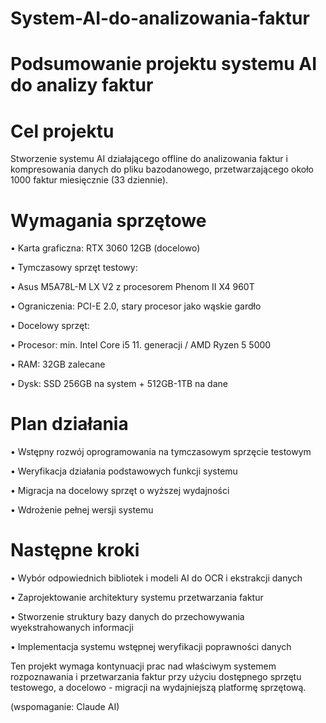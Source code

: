 # System-AI-do-analizowania-faktur

# Podsumowanie projektu systemu AI do analizy faktur
# Cel projektu
Stworzenie systemu AI działającego offline do analizowania faktur i kompresowania danych do pliku bazodanowego, przetwarzającego około 1000 faktur miesięcznie (33 dziennie).
# Wymagania sprzętowe
• Karta graficzna: RTX 3060 12GB (docelowo)

• Tymczasowy sprzęt testowy:

• Asus M5A78L-M LX V2 z procesorem Phenom II X4 960T

• Ograniczenia: PCI-E 2.0, stary procesor jako wąskie gardło

• Docelowy sprzęt:

• Procesor: min. Intel Core i5 11. generacji / AMD Ryzen 5 5000

• RAM: 32GB zalecane

• Dysk: SSD 256GB na system + 512GB-1TB na dane

# Plan działania
• Wstępny rozwój oprogramowania na tymczasowym sprzęcie testowym

• Weryfikacja działania podstawowych funkcji systemu

• Migracja na docelowy sprzęt o wyższej wydajności

• Wdrożenie pełnej wersji systemu

# Następne kroki
• Wybór odpowiednich bibliotek i modeli AI do OCR i ekstrakcji danych

• Zaprojektowanie architektury systemu przetwarzania faktur

• Stworzenie struktury bazy danych do przechowywania wyekstrahowanych informacji

• Implementacja systemu wstępnej weryfikacji poprawności danych


Ten projekt wymaga kontynuacji prac nad właściwym systemem rozpoznawania i przetwarzania faktur przy użyciu dostępnego sprzętu testowego, a docelowo - migracji na wydajniejszą platformę sprzętową.

(wspomaganie: Claude AI)
